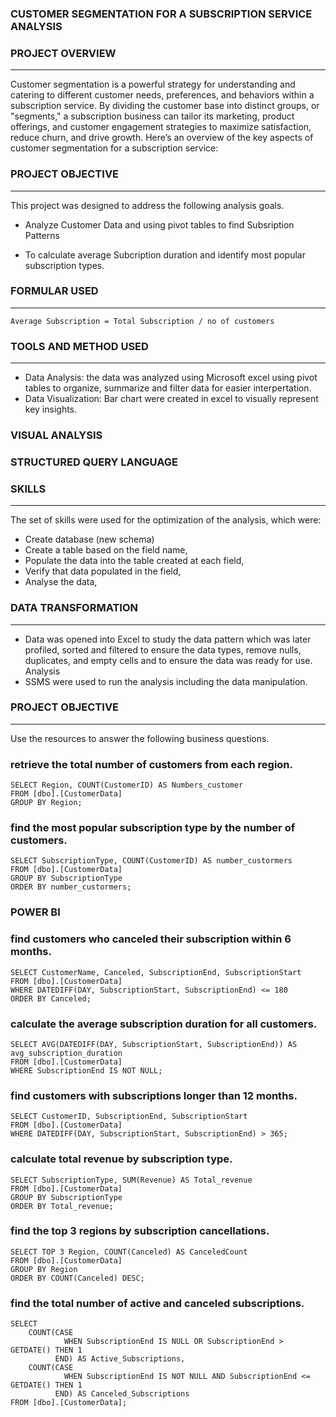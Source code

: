 ### CUSTOMER SEGMENTATION FOR A SUBSCRIPTION SERVICE ANALYSIS

### PROJECT OVERVIEW
---
Customer segmentation is a powerful strategy for understanding and catering to different customer needs, preferences, and behaviors within a subscription service. By dividing the customer base into distinct groups, or "segments," a subscription business can tailor its marketing, product offerings, and customer engagement strategies to maximize satisfaction, reduce churn, and drive growth. Here’s an overview of the key aspects of customer segmentation for a subscription service:


 ### PROJECT OBJECTIVE
---
This project was designed to address the following analysis goals.

-  Analyze Customer Data and using pivot tables to find Subsription Patterns

- To calculate average Subcription duration and identify most popular subscription types.

### FORMULAR USED
---
```
Average Subscription = Total Subscription / no of customers
```

### TOOLS AND METHOD USED
---
- Data Analysis: the data was analyzed using Microsoft excel using pivot tables to organize, summarize and filter data for easier interpertation.
- Data Visualization: Bar chart were created in excel to visually represent key insights.

### VISUAL ANALYSIS
### 










### STRUCTURED QUERY LANGUAGE

### SKILLS
---
The set of skills were used for the optimization of the analysis, which were:
- Create  database (new schema)
- Create a table based on the field name,
- Populate the data into the table created at each field,
- Verify that data populated in the field,
- Analyse the data,

### DATA TRANSFORMATION
---
- Data was opened into Excel to study the data pattern which was later profiled, sorted and filtered to ensure the data types, remove nulls, duplicates, and empty cells and to ensure the data was ready for use.
Analysis
- SSMS were used to run the analysis including the data manipulation.

### PROJECT OBJECTIVE
---
Use the resources to answer the following business questions.
### retrieve the total number of customers from each region.
```
SELECT Region, COUNT(CustomerID) AS Numbers_customer
FROM [dbo].[CustomerData]
GROUP BY Region;
```

### find the most popular subscription type by the number of customers.

```
SELECT SubscriptionType, COUNT(CustomerID) AS number_custormers 
FROM [dbo].[CustomerData]
GROUP BY SubscriptionType
ORDER BY number_custormers;
```



### POWER BI


### find customers who canceled their subscription within 6 months.
```
SELECT CustomerName, Canceled, SubscriptionEnd, SubscriptionStart
FROM [dbo].[CustomerData]
WHERE DATEDIFF(DAY, SubscriptionStart, SubscriptionEnd) <= 180
ORDER BY Canceled;
```
### calculate the average subscription duration for all customers.
```
SELECT AVG(DATEDIFF(DAY, SubscriptionStart, SubscriptionEnd)) AS avg_subscription_duration
FROM [dbo].[CustomerData]
WHERE SubscriptionEnd IS NOT NULL;
```
### find customers with subscriptions longer than 12 months.
```
SELECT CustomerID, SubscriptionEnd, SubscriptionStart
FROM [dbo].[CustomerData]
WHERE DATEDIFF(DAY, SubscriptionStart, SubscriptionEnd) > 365;
```
### calculate total revenue by subscription type. 
```
SELECT SubscriptionType, SUM(Revenue) AS Total_revenue 
FROM [dbo].[CustomerData]
GROUP BY SubscriptionType
ORDER BY Total_revenue;
```
### find the top 3 regions by subscription cancellations.
```
SELECT TOP 3 Region, COUNT(Canceled) AS CanceledCount
FROM [dbo].[CustomerData]
GROUP BY Region
ORDER BY COUNT(Canceled) DESC;
```
### find the total number of active and canceled subscriptions.
```
SELECT 
    COUNT(CASE 
            WHEN SubscriptionEnd IS NULL OR SubscriptionEnd > GETDATE() THEN 1 
          END) AS Active_Subscriptions,
    COUNT(CASE 
            WHEN SubscriptionEnd IS NOT NULL AND SubscriptionEnd <= GETDATE() THEN 1 
          END) AS Canceled_Subscriptions
FROM [dbo].[CustomerData];
```



